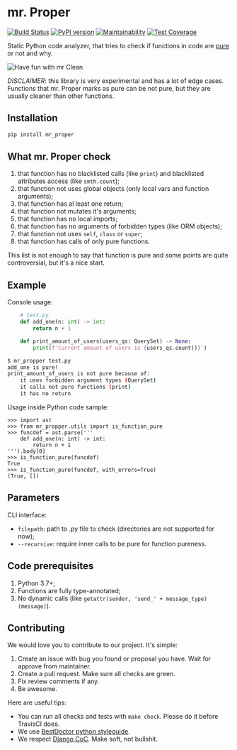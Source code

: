 # mr. Proper

[![Build Status](https://travis-ci.org/best-doctor/mr_proper.svg?branch=master)](https://travis-ci.org/best-doctor/mr_proper)
[![PyPI version](https://badge.fury.io/py/mr-proper.svg)](https://badge.fury.io/py/mr-proper)
[![Maintainability](https://api.codeclimate.com/v1/badges/4b2234d95d5c4944e2e6/maintainability)](https://codeclimate.com/github/best-doctor/mr_proper/maintainability)
[![Test Coverage](https://api.codeclimate.com/v1/badges/4b2234d95d5c4944e2e6/test_coverage)](https://codeclimate.com/github/best-doctor/mr_proper/test_coverage)

Static Python code analyzer, that tries to check if functions in code are
[pure](https://en.wikipedia.org/wiki/Pure_function) or not and why.

![Have fun with mr Clean](https://raw.githubusercontent.com/best-doctor/mr_proper/master/docs_img/mr_clean_sponge.jpg)

*DISCLAIMER*: this library is very experimental and has a lot of edge cases.
Functions that mr. Proper marks as pure can be not pure, but they are
usually cleaner than other functions.

## Installation

```bash
pip install mr_proper
```

## What mr. Proper check

1. that function has no blacklisted calls (like `print`)
   and blacklisted attributes access (like `smth.count`);
1. that function not uses global objects (only local vars and function arguments);
1. that function has al least one return;
1. that function not mutates it's arguments;
1. that function has no local imports;
1. that function has no arguments of forbidden types (like ORM objects);
1. that function not uses `self`, `class` or `super`;
1. that function has calls of only pure functions.

This list is not enough to say that function is pure and some points
are quite controversial, but it's a nice start.

## Example

Console usage:

```python
    # test.py
    def add_one(n: int) -> int:
        return n + 1

    def print_amount_of_users(users_qs: QuerySet) -> None:
        print(f'Current amount of users is {users_qs.count()}')
```

```bash
$ mr_propper test.py
add_one is pure!
print_amount_of_users is not pure because of:
    it uses forbidden argument types (QuerySet)
    it calls not pure functions (print)
    it has no return
```

Usage inside Python code sample:

```jupyterpython
>>> import ast
>>> from mr_propper.utils import is_function_pure
>>> funcdef = ast.parse('''
    def add_one(n: int) -> int:
        return n + 1
''').body[0]
>>> is_function_pure(funcdef)
True
>>> is_function_pure(funcdef, with_errors=True)
(True, [])
```

## Parameters

CLI interface:

- `filepath`: path to .py file to check (directories are not supported for now);
- `--recursive`: require inner calls to be pure for function pureness.

## Code prerequisites

1. Python 3.7+;
1. Functions are fully type-annotated;
1. No dynamic calls (like `getattr(sender, 'send_' + message_type)(message)`).

## Contributing

We would love you to contribute to our project. It's simple:

1. Create an issue with bug you found or proposal you have.
   Wait for approve from maintainer.
1. Create a pull request. Make sure all checks are green.
1. Fix review comments if any.
1. Be awesome.

Here are useful tips:

- You can run all checks and tests with `make check`.
  Please do it before TravisCI does.
- We use [BestDoctor python styleguide](https://github.com/best-doctor/guides/blob/master/guides/en/python_styleguide.md).
- We respect [Django CoC](https://www.djangoproject.com/conduct/).
  Make soft, not bullshit.

